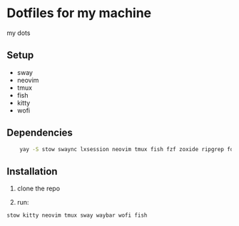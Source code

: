 # Dotfiles for my machine

my dots

## Setup

- sway
- neovim
- tmux
- fish
- kitty
- wofi

## Dependencies

```sh
    yay -S stow swaync lxsession neovim tmux fish fzf zoxide ripgrep fd wofi eza bat sesh-bin sway waybar
```

## Installation

1. clone the repo

2. run:
```
stow kitty neovim tmux sway waybar wofi fish
```
